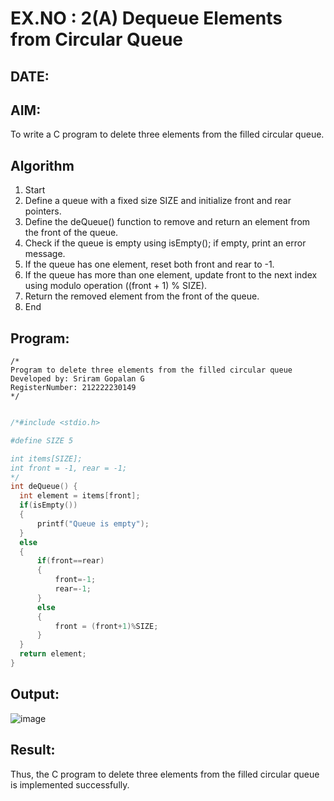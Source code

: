 # EX.NO : 2(A) Dequeue Elements from Circular Queue
## DATE:
## AIM:
To write a C program to delete three elements from the filled circular queue.

## Algorithm
1. Start 
2. Define a queue with a fixed size SIZE and initialize front and rear pointers. 
3. Define the deQueue() function to remove and return an element from the front of the queue. 
4. Check if the queue is empty using isEmpty(); if empty, print an error message. 
5. If the queue has one element, reset both front and rear to -1. 
6. If the queue has more than one element, update front to the next index using modulo operation ((front + 1) % SIZE). 
7. Return the removed element from the front of the queue. 
8. End  

## Program:
```
/*
Program to delete three elements from the filled circular queue
Developed by: Sriram Gopalan G
RegisterNumber: 212222230149
*/
```
```c

/*#include <stdio.h>

#define SIZE 5

int items[SIZE];
int front = -1, rear = -1;
*/
int deQueue() {
  int element = items[front];
  if(isEmpty())
  {
      printf("Queue is empty");
  }
  else
  {
      if(front==rear) 
      { 
          front=-1; 
          rear=-1; 
      } 
      else
      {
          front = (front+1)%SIZE;
      } 
  }
  return element;
}

```

## Output:
![image](https://github.com/user-attachments/assets/1cffac6b-bc10-431e-8ee1-116b763647e5)




## Result:
Thus, the C program to delete three elements from the filled circular queue is implemented successfully.
